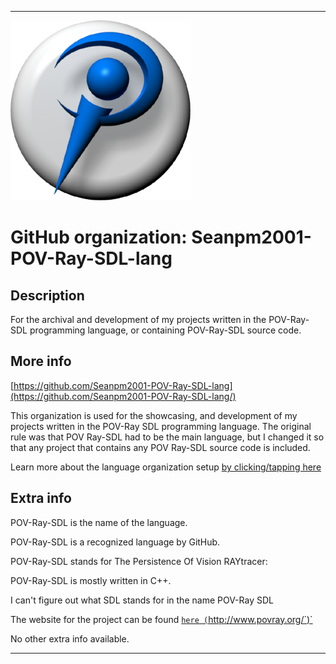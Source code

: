 
***

<!--
<details open><summary><p>Click/tap here to expand/collapse the full resolution (vector) logo for this project</p></summary>

![ failed to load. The file may be missing or corrupt. Check the file path for errors first.](/AdditionalInfo/2/Seanpm2001-POV-Ray-SDL-lang-lang/ML_logo.svg)

</details>

<details><summary><p>Click/tap here to expand/collapse the non-vector (raster) logo for this project</p></summary>
!-->

![POV_Ray_SDL_Logo_288px.png failed to load. The file may be missing or corrupt. Check the file path for errors first.](/AdditionalInfo/2/Seanpm2001-POV-Ray-SDL-lang/POV_Ray_SDL_Logo_288px.png)

<!--
</details>
!-->

# GitHub organization: Seanpm2001-POV-Ray-SDL-lang

## Description

For the archival and development of my projects written in the POV-Ray-SDL programming language, or containing POV-Ray-SDL source code.

## More info

[https://github.com/Seanpm2001-POV-Ray-SDL-lang](https://github.com/Seanpm2001-POV-Ray-SDL-lang/)

This organization is used for the showcasing, and development of my projects written in the POV-Ray SDL programming language. The original rule was that POV Ray-SDL had to be the main language, but I changed it so that any project that contains any POV Ray-SDL source code is included.

Learn more about the language organization setup [by clicking/tapping here](/AdditionalInfo/LanguageOrgs/README.md)

## Extra info

POV-Ray-SDL is the name of the language.

POV-Ray-SDL is a recognized language by GitHub.

POV-Ray-SDL stands for The Persistence Of Vision RAYtracer: 

POV-Ray-SDL is mostly written in C++.

I can't figure out what SDL stands for in the name POV-Ray SDL

The website for the project can be found [`here (`http://www.povray.org/`)`](http://www.povray.org//)

<!-- The logo currently in use is in GIF format, but is not animated.!-->

<!--I don't know what POV-Ray-SDL-lang stands for, in the sense of programming languages. !-->

No other extra info available.

***
